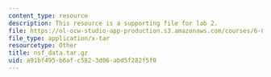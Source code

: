 ```yaml
---
content_type: resource
description: This resource is a supporting file for lab 2.
file: https://ol-ocw-studio-app-production.s3.amazonaws.com/courses/6-830-database-systems-fall-2010/a91bf495b6afc5823d06abd5f282f5f0_nsf_data.tar.gz
file_type: application/x-tar
resourcetype: Other
title: nsf_data.tar.gz
uid: a91bf495-b6af-c582-3d06-abd5f282f5f0
---
```

